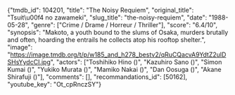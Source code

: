 {"tmdb_id": 104201, "title": "The Noisy Requiem", "original_title": "Tsuit\u00f4 no zawameki", "slug_title": "the-noisy-requiem", "date": "1988-05-28", "genre": ["Crime / Drame / Horreur / Thriller"], "score": "6.4/10", "synopsis": "Makoto, a youth bound to the slums of Osaka, murders brutally and often, hoarding the entrails he collects atop his rooftop shelter.", "image": "https://image.tmdb.org/t/p/w185_and_h278_bestv2/qRuCQacvA9YdtZ2ulDSHsYydcCI.jpg", "actors": ["Toshihiko Hino ()", "Kazuhiro Sano ()", "Simon Kumai ()", "Yukiko Murata ()", "Mamiko Nakai ()", "Dan Oosuga ()", "Akane Shirafuji ()"], "comments": [], "recommandations_id": [50162], "youtube_key": "Ot_cpRnczSY"}